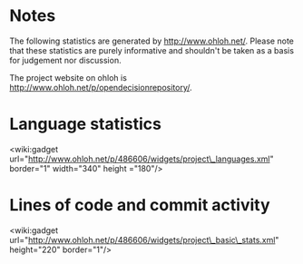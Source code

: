 # Notes #

The following statistics are generated by http://www.ohloh.net/. Please note that these statistics are purely informative and shouldn't be taken as a basis for judgement nor discussion.

The project website on ohloh is http://www.ohloh.net/p/opendecisionrepository/.

# Language statistics #

&lt;wiki:gadget url="http://www.ohloh.net/p/486606/widgets/project\_languages.xml" border="1" width="340" height ="180"/&gt;

# Lines of code and commit activity #

&lt;wiki:gadget url="http://www.ohloh.net/p/486606/widgets/project\_basic\_stats.xml" height="220" border="1"/&gt;